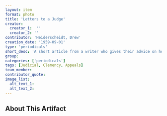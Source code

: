 ```yaml
---
layout: item
format: photo
title: 'Letters to a Judge'
creator: 
  creator_1:  ''
  creator_2: ''
contributor: 'Heiderscheidt, Drew'
creation_date: '1959-09-01'
type: 'periodicals'
short_desc: 'A short article from a writer who gives their advice on how to write a letter to a judge to ask for clemency and a reduced sentence.'
group: 
categories: ['periodicals'] 
tags: [Judicial, Clemency, Appeals]
team_member: 
contributor_quote: 
image_list: 
  alt_text_1: 
  alt_text_2: 
---
```

## About This Artifact

